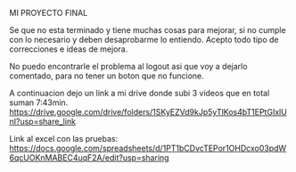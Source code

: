 MI PROYECTO FINAL

Se que no esta terminado y tiene muchas cosas para mejorar, si no cumple con lo necesario y deben desaprobarme lo entiendo. Acepto todo tipo de correcciones e ideas de mejora.

No puedo encontrarle el problema al logout asi que voy a dejarlo comentado, para no tener un boton que no funcione.

A continuacion dejo un link a mi drive donde subi 3 videos que en total suman 7:43min.
https://drive.google.com/drive/folders/1SKyEZVd9kJp5yTlKos4bT1EPtGIxlUnI?usp=share_link

Link al excel con las pruebas:
https://docs.google.com/spreadsheets/d/1PT1bCDvcTEPor1OHDcxo03pdW6qcUOKnMABEC4uqF2A/edit?usp=sharing